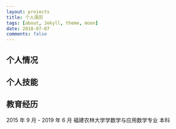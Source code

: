 ```yaml
---
layout: projects
title: 个人简历
tags: [about, Jekyll, theme, moon]
date: 2018-07-07
comments: false
---
```


## 个人情况

## 个人技能

## 教育经历

2015 年 9 月 - 2019 年 6 月 福建农林大学学数学与应用数学专业 本科
